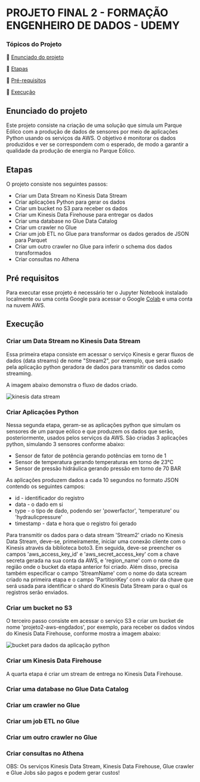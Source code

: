 # PROJETO FINAL 2 - FORMAÇÃO ENGENHEIRO DE DADOS - UDEMY

### Tópicos do Projeto

:small_blue_diamond: [Enunciado do projeto](#enunciado-do-projeto)

:small_blue_diamond: [Etapas](#etapas)

:small_blue_diamond: [Pré-requisitos](#pré-requisitos)

:small_blue_diamond: [Execução](#execução)


## Enunciado do projeto
Este projeto consiste na criação de uma solução que simula um Parque Eólico com a produção de dados de sensores por meio de aplicações Python usando os serviços da AWS. 
O objetivo é monitorar os dados produzidos e ver se correspondem com o esperado, de modo a garantir a qualidade da produção de energia no Parque Eólico. 

## Etapas
O projeto consiste nos seguintes passos:
  * Criar um Data Stream no Kinesis Data Stream
  * Criar aplicações Python para gerar os dados
  * Criar um bucket no S3 para receber os dados
  * Criar um Kinesis Data Firehouse para entregar os dados
  * Criar uma database no Glue Data Catalog
  * Criar um crawler no Glue 
  * Criar um job ETL no Glue para transformar os dados gerados de JSON para Parquet
  * Criar um outro crawler no Glue para inferir o schema dos dados transformados
  * Criar consultas no Athena


## Pré requisitos
Para executar esse projeto é necessário ter o Jupyter Notebook instalado localmente ou uma conta Google para acessar o Google [Colab](https://colab.research.google.com/) e uma conta na nuvem AWS.

## Execução

### Criar um Data Stream no Kinesis Data Stream

Essa primeira etapa consiste em acessar o serviço Kinesis e gerar fluxos de dados (data streams) de nome "Stream2", por exemplo, que será usado pela aplicação python geradora de dados para transmitir os dados como streaming. 

A imagem abaixo demonstra o fluxo de dados criado.

![kinesis data stream](https://user-images.githubusercontent.com/83982164/223455586-30472590-c2f9-494b-b255-e0f795fdccba.jpg)

### Criar Aplicações Python

Nessa segunda etapa, geram-se as aplicações python que simulam os sensores de um parque eólico e que produzem os dados que serão, posteriormente, usados pelos serviços da AWS.
São criadas 3 aplicações python, simulando 3 sensores conforme abaixo:
 * Sensor de fator de potência gerando potências em torno de 1
 * Sensor de temperatura gerando temperaturas em torno de 23°C
 * Sensor de pressão hidráulica gerando pressão em torno de 70 BAR

As aplicações produzem dados a cada 10 segundos no formato JSON contendo os seguintes campos:
 * id - identificador do registro
 * data - o dado em si
 * type - o tipo de dado, podendo ser 'powerfactor', 'temperature' ou 'hydraulicpressure'
 * timestamp - data e hora que o registro foi gerado
 
 Para transmitir os dados para o data stream 'Stream2' criado no Kinesis Data Stream, deve-se, primeiramente, iniciar uma conexão cliente com o Kinesis através da biblioteca boto3. Em seguida, deve-se preencher os campos 'aws_access_key_id' e 'aws_secret_access_key' com a chave secreta gerada na sua conta da AWS, e 'region_name' com o nome da região onde o bucket da etapa anterior foi criado. Além disso, precisa também especificar o campo 'StreamName' com o nome do data scream criado na primeira etapa e o campo 'PartitionKey' com o valor da chave que será usada para identificar o shard do Kinesis Data Stream para o qual os registros serão enviados.
 
 
### Criar um bucket no S3
O terceiro passo consiste em acessar o serviço S3 e criar um bucket de nome 'projeto2-aws-engdados', por exemplo, para receber os dados vindos do Kinesis Data Firehouse, conforme mostra a imagem abaixo:

![bucket para dados da aplicação python](https://user-images.githubusercontent.com/83982164/223613153-6dc22d18-523d-45e1-96fb-fc26be1c9905.jpg)


### Criar um Kinesis Data Firehouse
A quarta etapa é criar um stream de entrega no Kinesis Data Firehouse. 


### Criar uma database no Glue Data Catalog


### Criar um crawler no Glue 

### Criar um job ETL no Glue


### Criar um outro crawler no Glue


### Criar consultas no Athena



OBS: Os serviços Kinesis Data Stream, Kinesis Data Firehouse, Glue crawler e Glue Jobs são pagos e podem gerar custos!
